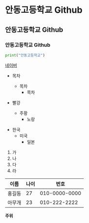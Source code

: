 # 안동고등학교 Github
## 안동고등학교 Github
### 안동고등학교 Github


```python
print("안동고등학교")
```
[네이버](www.naver.com)

* 목차
  * 목차
    * 목차

* 빨강
  * 주황 
    * 노랑

- 한국
  - 미국
    - 일본

1. 가
2. 나
3. 다
4. 라

이름 | 나이 | 번호
---|---|---|
홍길동|27|010-0000-0000
아무개|23|010-222-2222

**주위**
